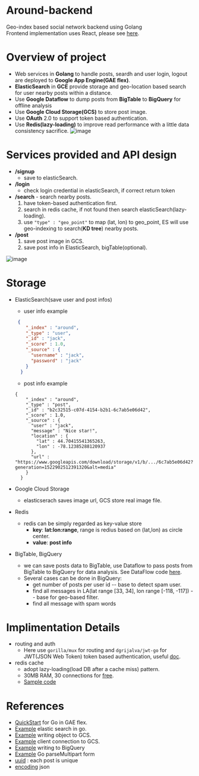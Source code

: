 # Around-backend
Geo-index based social network backend using Golang<br>
Frontend implementation uses React, please see [here](https://github.com/liush27/Around-frontend).

# Overview of project
- Web services in **Golang** to handle posts, seardh and user login, logout are deployed to **Google App Engine(GAE flex)**.
- **ElasticSearch** in **GCE** provide storage and geo-location based search for user nearby posts within a distance.
- Use **Google Dataflow** to dump posts from **BigTable** to **BigQuery** for offline analysis
- Use **Google Cloud Storage(GCS)** to store post image.
- Use **OAuth** 2.0 to support token based authentication.
- Use **Redis(lazy-loading)** to improve read performance with a little data consistency sacrifice.
![image](https://user-images.githubusercontent.com/38120488/38523155-a033d86a-3c18-11e8-8912-706ab4ec3528.png)

# Services provided and API design
- **/signup**
  * save to elasticSearch.
- **/login**
  * check login credential in elasticSearch, if correct return token
- **/search** - search nearby posts.
  1. have token-based authentication first.
  2. search in redis cache, if not found then search elasticSearch(lazy-loading).
  3. use  `"type" : "geo_point"` to map (lat, lon) to geo_point, ES will use geo-indexing to search(**KD tree**) nearby posts.
- **/post**
  1. save post image in GCS. 
  2. save post info in ElasticSearch, bigTable(optional).

![image](https://user-images.githubusercontent.com/38120488/38536128-6afd7056-3c55-11e8-876e-5fa628a0123b.png)

# Storage
- ElasticSearch(save user and post infos)
  * user info example
  ```json
   {
      "_index" : "around",
      "_type" : "user",
      "_id" : "jack",
      "_score" : 1.0,
      "_source" : {
        "username" : "jack",
        "password" : "jack"
      }
    }
  ```
  * post info example
  ```
  {
      "_index" : "around",
      "_type" : "post",
      "_id" : "b2c32515-c07d-4154-b2b1-6c7ab5e06d42",
      "_score" : 1.0,
      "_source" : {
        "user" : "jack",
        "message" : "Nice star!",
        "location" : {
          "lat" : 44.70415541365263,
          "lon" : -78.12385288120937
        },
        "url" : "https://www.googleapis.com/download/storage/v1/b/.../6c7ab5e06d42?generation=1522902512391320&alt=media"
      }
    }
  ```
  
- Google Cloud Storage
  * elasticserach saves image url, GCS store real image file.
- Redis
  * redis can be simply regarded as key-value store
    * **key**: **lat:lon:range**, range is redius based on (lat,lon) as circle center.
    * **value**: **post info**
- BigTable, BigQuery
  * we can save posts data to BigTable, use Dataflow to pass posts from BigTable to BigQuery for data analysis. See DataFlow code [here](./dataflow/src/main/java/com/around/PostDumpFlow.java).
  * Several cases can be done in BigQuery:
    * get number of posts per user id -- base to detect spam user.
    * find all messages in LA(lat range [33, 34], lon range [-118, -117]) -- base for geo-based filter.
    * find all message with spam words
    
# Implimentation Details
- routing and auth
  * Here use `gorilla/mux` for routing and `dgrijalva/jwt-go` for JWT(JSON Web Token) token based authentication, useful [doc](https://auth0.com/blog/authentication-in-golang/).
- redis cache
  * adopt lazy-loading(load DB after a cache miss) pattern.
  * 30MB RAM, 30 connections for [free](https://redislabs.com/blog/redis-cloud-30mb-ram-30-connections-for-free/).
  * [Sample code](https://github.com/go-redis/redis)
 
 # References
 - [QuickStart](https://cloud.google.com/appengine/docs/flexible/go/quickstart) for Go in GAE flex.
 - [Example](https://github.com/olivere/elastic) elastic search in go.
 - [Example](https://github.com/GoogleCloudPlatform/golang-samples/blob/master/storage/objects/main.go) writing object to GCS.
 - [Example](https://cloud.google.com/storage/docs/reference/libraries#client-libraries-install-go) client connection to GCS. 
 - [Example](https://cloud.google.com/dataflow/model/bigquery-io#writing-to-bigquery) writing to BigQuery
 - [Example](https://github.com/golang-samples/http/blob/master/fileupload/main.go) Go parseMultipart form
 - [uuid](https://github.com/pborman/uuid) : each post is unique
 - [encoding](https://golang.org/pkg/encoding/json/) json
